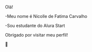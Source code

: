 Olá!

-Meu nome é Nicolle de Fatima Carvalho

-Sou estudante do Alura Start 

Obrigado por visitar meu perfil!

 💞️ 
